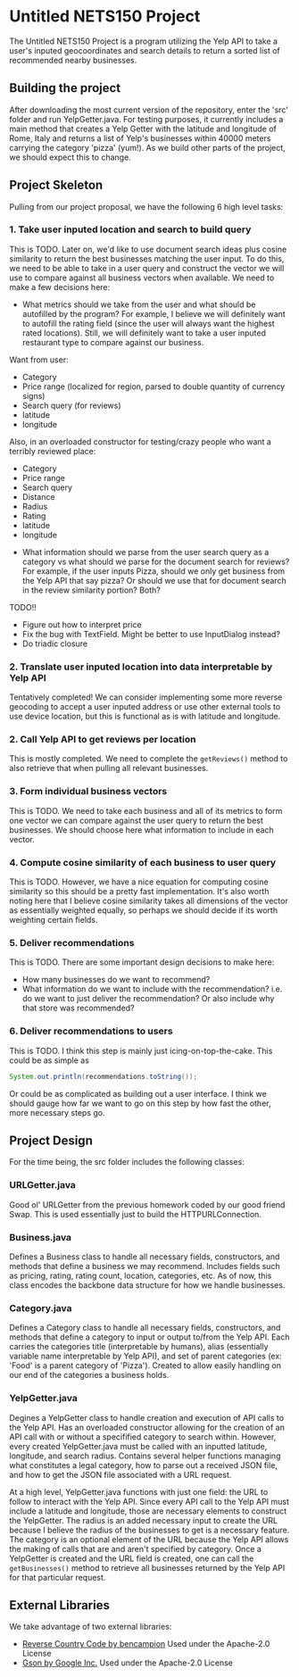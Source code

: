 # Untitled NETS150 Project
The Untitled NETS150 Project is a program utilizing the Yelp API to take a user's inputed geocoordinates and search details to return a sorted list of recommended nearby businesses.

## Building the project
After downloading the most current version of the repository, enter the 'src' folder and run YelpGetter.java. For testing purposes, it currently includes a main method that creates a Yelp Getter with the latitude and longitude of Rome, Italy and returns a list of Yelp's businesses within 40000 meters carrying the category 'pizza' (yum!). As we build other parts of the project, we should expect this to change.

## Project Skeleton
Pulling from our project proposal, we have the following 6 high level tasks:

### 1. Take user inputed location and search to build query
This is TODO. Later on, we'd like to use document search ideas plus cosine similarity to return the best businesses matching the user input. To do this, we need to be able to take in a user query and construct the vector we will use to compare against all business vectors when available. We need to make a few decisions here:
* What metrics should we take from the user and what should be autofilled by the program? For example, I believe we will definitely want to autofill the rating field (since the user will always want the highest rated locations). Still, we will definitely want to take a user inputed restaurant type to compare against our business.

Want from user:
- Category
- Price range (localized for region, parsed to double quantity of currency signs)
- Search query (for reviews)
- latitude
- longitude

Also, in an overloaded constructor for testing/crazy people who want a terribly reviewed place:
- Category
- Price range
- Search query
- Distance
- Radius
- Rating
- latitude
- longitude

* What information should we parse from the user search query as a category vs what should we parse for the document search for reviews? For example, if the user inputs Pizza, should we only get business from the Yelp API that say pizza? Or should we use that for document search in the review similarity portion? Both?

TODO!!

* Figure out how to interpret price
* Fix the bug with TextField. Might be better to use InputDialog instead?
* Do triadic closure

### 2. Translate user inputed location into data interpretable by Yelp API
Tentatively completed! We can consider implementing some more reverse geocoding to accept a user inputed address or use other external tools to use device location, but this is functional as is with latitude and longitude.

### 2. Call Yelp API to get reviews per location
This is mostly completed. We need to complete the ``getReviews()`` method to also retrieve that when pulling all relevant businesses.

### 3. Form individual business vectors
This is TODO. We need to take each business and all of its metrics to form one vector we can compare against the user query to return the best businesses. We should choose here what information to include in each vector.

### 4. Compute cosine similarity of each business to user query
This is TODO. However, we have a nice equation for computing cosine similarity so this should be a pretty fast implementation. It's also worth noting here that I believe cosine similarity takes all dimensions of the vector as essentially weighted equally, so perhaps we should decide if its worth weighting certain fields.

### 5. Deliver recommendations
This is TODO. There are some important design decisions to make here:
* How many businesses do we want to recommend?
* What information do we want to include with the recommendation? i.e. do we want to just deliver the recommendation? Or also include why that store was recommended?

### 6. Deliver recommendations to users
This is TODO. I think this step is mainly just icing-on-top-the-cake. This could be as simple as 
```Java
System.out.println(recommendations.toString());
```
Or could be as complicated as building out a user interface. I think we should gauge how far we want to go on this step by how fast the other, more necessary steps go.

## Project Design
For the time being, the src folder includes the following classes:

### URLGetter.java
Good ol' URLGetter from the previous homework coded by our good friend Swap. This is used essentially just to build the HTTPURLConnection.

### Business.java
Defines a Business class to handle all necessary fields, constructors, and methods that define a business we may recommend. Includes fields such as pricing, rating, rating count, location, categories, etc. As of now, this class encodes the backbone data structure for how we handle businesses.

### Category.java
Defines a Category class to handle all necessary fields, constructors, and methods that define a category to input or output to/from the Yelp API. Each carries the categories title (interpretable by humans), alias (essentially variable name interpretable by Yelp API), and set of parent categories (ex: 'Food' is a parent category of 'Pizza'). Created to allow easily handling on our end of the categories a business holds.

### YelpGetter.java
Degines a YelpGetter class to handle creation and execution of API calls to the Yelp API. Has an overloaded constructor allowing for the creation of an API call with or without a specifified category to search within. However, every created YelpGetter.java must be called with an inputted latitude, longitude, and search radius. Contains several helper functions managing what constitutes a legal category, how to parse out a received JSON file, and how to get the JSON file associated with a URL request.

At a high level, YelpGetter.java functions with just one field: the URL to follow to interact with the Yelp API. Since every API call to the Yelp API must include a latitude and longitude, those are necessary elements to construct the YelpGetter. The radius is an added necessary input to create the URL because I believe the radius of the businesses to get is a necessary feature. The category is an optional element of the URL because the Yelp API allows the making of calls that are and aren't specified by category. Once a YelpGetter is created and the URL field is created, one can call the ``getBusinesses()`` method to retrieve all businesses returned by the Yelp API for that particular request.

## External Libraries
We take advantage of two external libraries:
* [Reverse Country Code by bencampion](https://github.com/bencampion/reverse-country-code)
Used under the Apache-2.0 License
* [Gson by Google Inc.](https://github.com/google/gson)
Used under the Apache-2.0 License